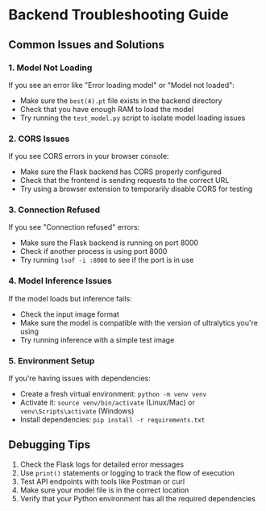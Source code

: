 # Backend Troubleshooting Guide

## Common Issues and Solutions

### 1. Model Not Loading

If you see an error like "Error loading model" or "Model not loaded":

- Make sure the `best(4).pt` file exists in the backend directory
- Check that you have enough RAM to load the model
- Try running the `test_model.py` script to isolate model loading issues

### 2. CORS Issues

If you see CORS errors in your browser console:

- Make sure the Flask backend has CORS properly configured
- Check that the frontend is sending requests to the correct URL
- Try using a browser extension to temporarily disable CORS for testing

### 3. Connection Refused

If you see "Connection refused" errors:

- Make sure the Flask backend is running on port 8000
- Check if another process is using port 8000
- Try running `lsof -i :8000` to see if the port is in use

### 4. Model Inference Issues

If the model loads but inference fails:

- Check the input image format
- Make sure the model is compatible with the version of ultralytics you're using
- Try running inference with a simple test image

### 5. Environment Setup

If you're having issues with dependencies:

- Create a fresh virtual environment: `python -m venv venv`
- Activate it: `source venv/bin/activate` (Linux/Mac) or `venv\Scripts\activate` (Windows)
- Install dependencies: `pip install -r requirements.txt`

## Debugging Tips

1. Check the Flask logs for detailed error messages
2. Use `print()` statements or logging to track the flow of execution
3. Test API endpoints with tools like Postman or curl
4. Make sure your model file is in the correct location
5. Verify that your Python environment has all the required dependencies
